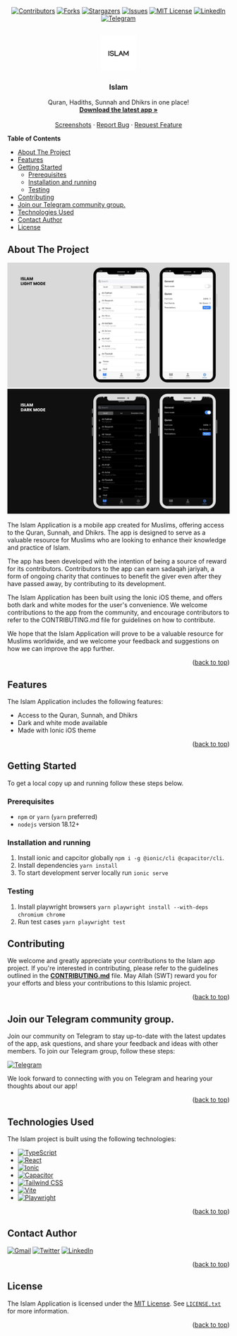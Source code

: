 <a name="readme-top"></a>

<div align=center>

[![Contributors][contributors-shield]][contributors-url]
[![Forks][forks-shield]][forks-url]
[![Stargazers][stars-shield]][stars-url]
[![Issues][issues-shield]][issues-url]
[![MIT License][license-shield]][license-url]
[![LinkedIn][linkedin-shield]][linkedin-url]
[![Telegram][telegram-community-shield]][telegram-community-url]

</div>

<!-- PROJECT LOGO -->
<br />
<div align="center">
  <a href="https://github.com/Muhammed-Rahif/Islam">
    <img src="resources/icon.png" alt="Logo" width="80" height="80">
  </a>

  <h3 align="center">Islam</h3>

  <p align="center">
    Quran, Hadiths, Sunnah and Dhikrs in one place!
    <br />
    <a href="https://github.com/Muhammed-Rahif/Islam/releases/latest"><strong>Download the latest app »</strong></a>
    <br />
    <br />
    <a href="#screenshots">Screenshots</a>
    ·
    <a href="https://github.com/Muhammed-Rahif/Islam/issues">Report Bug</a>
    ·
    <a href="https://github.com/Muhammed-Rahif/Islam/issues">Request Feature</a>
  </p>
</div>

<!-- START doctoc generated TOC please keep comment here to allow auto update -->
<!-- DON'T EDIT THIS SECTION, INSTEAD RE-RUN doctoc TO UPDATE -->
**Table of Contents**

- [About The Project](#about-the-project)
- [Features](#features)
- [Getting Started](#getting-started)
  - [Prerequisites](#prerequisites)
  - [Installation and running](#installation-and-running)
  - [Testing](#testing)
- [Contributing](#contributing)
- [Join our Telegram community group.](#join-our-telegram-community-group)
- [Technologies Used](#technologies-used)
- [Contact Author](#contact-author)
- [License](#license)

<!-- END doctoc generated TOC please keep comment here to allow auto update -->

<!-- ABOUT THE PROJECT -->

## About The Project

<a name="screenshots"></a>

<div align=center>
<img src=resources/screenshots/light-mode.png >
<img src=resources/screenshots/dark-mode.png >
</div>

<p>The Islam Application is a mobile app created for Muslims, offering access to the Quran, Sunnah, and Dhikrs. The app is designed to serve as a valuable resource for Muslims who are looking to enhance their knowledge and practice of Islam.

The app has been developed with the intention of being a source of reward for its contributors. Contributors to the app can earn sadaqah jariyah, a form of ongoing charity that continues to benefit the giver even after they have passed away, by contributing to its development.

The Islam Application has been built using the Ionic iOS theme, and offers both dark and white modes for the user's convenience. We welcome contributions to the app from the community, and encourage contributors to refer to the CONTRIBUTING.md file for guidelines on how to contribute.

We hope that the Islam Application will prove to be a valuable resource for Muslims worldwide, and we welcome your feedback and suggestions on how we can improve the app further.</p>

<p align="right">(<a href="#readme-top">back to top</a>)</p>

## Features

The Islam Application includes the following features:

- Access to the Quran, Sunnah, and Dhikrs
- Dark and white mode available
- Made with Ionic iOS theme

<p align="right">(<a href="#readme-top">back to top</a>)</p>

## Getting Started

To get a local copy up and running follow these steps below.

### Prerequisites

- `npm` or `yarn` (`yarn` preferred)
- `nodejs` version 18.12+

### Installation and running

1. Install ionic and capcitor globally `npm i -g @ionic/cli @capacitor/cli`.
1. Install dependencies `yarn install`
1. To start development server locally run `ionic serve`

### Testing

1. Install playwright browsers `yarn playwright install --with-deps chromium chrome`
1. Run test cases `yarn playwright test`

## Contributing

We welcome and greatly appreciate your contributions to the Islam app project. If you're interested in contributing, please refer to the guidelines outlined in the [**CONTRIBUTING.md**](CONTRIBUTING.md) file. May Allah (SWT) reward you for your efforts and bless your contributions to this Islamic project.

<p align="right">(<a href="#readme-top">back to top</a>)</p>

<!-- We welcome contributions to the Islam Application! If you'd like to contribute, follow these steps:
1. Fork this repository to your GitHub account.
2. Clone the forked repository to your local machine.
3. Create a new branch for your changes using `git checkout -b <my-new-branch>`.
4. Make your changes and commit them with descriptive commit messages.
5. Push your changes to your forked repository with `git push origin <my-new-branch>`.
6. Create a pull request from your forked repository to this repository.
7. Wait for the maintainers to review your changes and merge them into the main branch. -->

## Join our Telegram community group.

Join our community on Telegram to stay up-to-date with the latest updates of the app, ask questions, and share your feedback and ideas with other members.
To join our Telegram group, follow these steps:

[![Telegram][telegram-community-shield]][telegram-community-url]

We look forward to connecting with you on Telegram and hearing your thoughts about our app!

<p align="right">(<a href="#readme-top">back to top</a>)</p>

## Technologies Used

The Islam project is built using the following technologies:

- [![TypeScript](https://img.shields.io/badge/TypeScript-007ACC?style=for-the-badge&logo=typescript&logoColor=white)](https://www.typescriptlang.org/)
- [![React][react.js]][react-url]
- [![Ionic][ionic]][ionic-url]
- [![Capacitor][capacitor]][capacitor-url]
- [![Tailwind CSS][tailwind-css]][tailwind-css-url]
- [![Vite][vite]][vite-url]
- [![Playwright][playwright]][playwright-url]

<p align="right">(<a href="#readme-top">back to top</a>)</p>

## Contact Author

[![Gmail](https://img.shields.io/badge/Gmail-rahifpalliyalil%40gmail.com-red?style=flat-square&logo=gmail)](mailto:rahifpalliyalil@gmail.com)
[![Twitter](https://img.shields.io/badge/Twitter-%40Muhammed__Rahif-blue?style=flat-square&logo=twitter)](https://twitter.com/Muhammed_Rahif)
[![LinkedIn](https://img.shields.io/badge/LinkedIn-Muhammed__Rahif-blue?style=flat-square&logo=linkedin)](https://www.linkedin.com/in/muhammed-rahif/)

<p align="right">(<a href="#readme-top">back to top</a>)</p>

## License

The Islam Application is licensed under the [MIT License](https://opensource.org/licenses/MIT). See [`LICENSE.txt`](LICENSE.txt) for more information.

<p align="right">(<a href="#readme-top">back to top</a>)</p>

[contributors-shield]: https://img.shields.io/github/contributors/Muhammed-Rahif/Islam.svg?style=for-the-badge
[contributors-url]: https://github.com/Muhammed-Rahif/Islam/graphs/contributors
[forks-shield]: https://img.shields.io/github/forks/Muhammed-Rahif/Islam.svg?style=for-the-badge
[forks-url]: https://github.com/Muhammed-Rahif/Islam/network/members
[stars-shield]: https://img.shields.io/github/stars/Muhammed-Rahif/Islam.svg?style=for-the-badge
[stars-url]: https://github.com/Muhammed-Rahif/Islam/stargazers
[issues-shield]: https://img.shields.io/github/issues/Muhammed-Rahif/Islam.svg?style=for-the-badge
[issues-url]: https://github.com/Muhammed-Rahif/Islam/issues
[license-shield]: https://img.shields.io/github/license/Muhammed-Rahif/Islam.svg?style=for-the-badge
[license-url]: https://github.com/Muhammed-Rahif/Islam/blob/master/LICENSE.txt
[linkedin-shield]: https://img.shields.io/badge/-LinkedIn-black.svg?style=for-the-badge&logo=linkedin&colorB=555
[linkedin-url]: https://www.linkedin.com/in/muhammed-rahif
[telegram-community-shield]: https://img.shields.io/badge/Join%20Us%20on-Telegram-2CA5E0?style=for-the-badge&logo=telegram&logoColor=white
[telegram-community-url]: https://t.me/islam_app_community
[react.js]: https://img.shields.io/badge/React-20232A?style=for-the-badge&logo=react&logoColor=61DAFB
[react-url]: https://reactjs.org/
[ionic]: https://img.shields.io/badge/Ionic-3880FF?style=for-the-badge&logoColor=white&logo=ionic
[ionic-url]: https://ionic.io/
[capacitor]: https://img.shields.io/badge/Capacitor-119EFF?style=for-the-badge&logoColor=white&logo=capacitor
[capacitor-url]: https://capacitorjs.com/
[daisyui]: https://img.shields.io/badge/DaisyUI-5A0EF8?style=for-the-badge&logoColor=white&logo=daisyui
[daisyui-url]: https://daisyui.com/
[tailwind-css]: https://img.shields.io/badge/Tailwind%20CSS-06B6D4?style=for-the-badge&logo=tailwind-css&logoColor=white
[tailwind-css-url]: https://tailwindcss.com/
[vite]: https://img.shields.io/badge/vite-646CFF?style=for-the-badge&logo=vite&logoColor=white
[vite-url]: https://vitejs.dev/
[playwright]: https://img.shields.io/badge/playwright-2EAD33?style=for-the-badge&logo=playwright&logoColor=white
[playwright-url]: https://playwright.dev/
